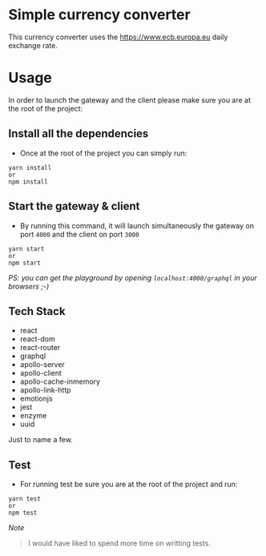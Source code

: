 # Simple currency converter

This currency converter uses the https://www.ecb.europa.eu daily exchange rate.

# Usage

In order to launch the gateway and the client please make sure you are at the root of the project:

## Install all the dependencies

- Once at the root of the project you can simply run:

```
yarn install
or
npm install
```

## Start the gateway & client

- By running this command, it will launch simultaneously the gateway on port `4000` and the client on port `3000`

```
yarn start
or
npm start
```

_PS: you can get the playground by opening `localhost:4000/graphql` in your browsers ;-)_

## Tech Stack

- react
- react-dom
- react-router
- graphql
- apollo-server
- apollo-client
- apollo-cache-inmemory
- apollo-link-http
- emotionjs
- jest
- enzyme
- uuid

Just to name a few.

## Test

- For running test be sure you are at the root of the project and run:

```
yarn test
or
npm test
```

*Note*

> I would have liked to spend more time on writting tests.